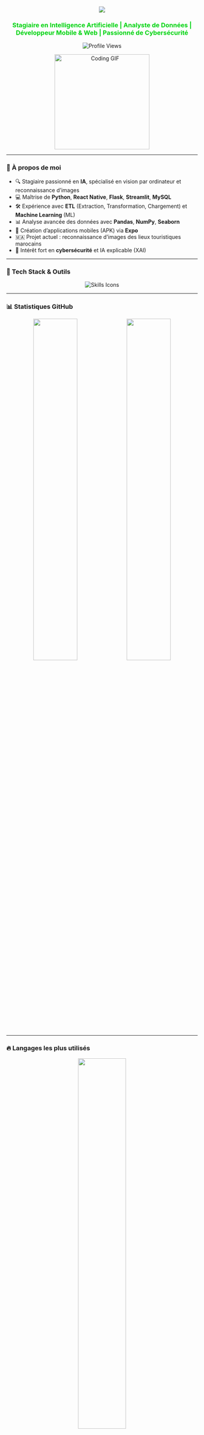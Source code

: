 <h1 align="center">
    <img src="https://readme-typing-svg.herokuapp.com/?font=Righteous&size=40&color=00D310&center=true&vCenter=true&width=650&height=80&duration=4000&pause=1000&lines=Hi+There!+👋;+I'm+HICHAM+EL+ALAOUI+|+AI+Stagiaire+|+Data+Scientist" />
</h1>

<h3 align="center" style="color:#00D310;">
  Stagiaire en Intelligence Artificielle | Analyste de Données | Développeur Mobile & Web | Passionné de Cybersécurité
</h3>

<p align="center">
  <img src="https://profile-counter.glitch.me/hicham-ai05/count.svg" alt="Profile Views" />
</p>

<p align="center">
  <img src="https://user-images.githubusercontent.com/74038190/225813708-98b745f2-7d22-48cf-9150-083f1b00d6c9.gif" alt="Coding GIF" width="250" />
</p>

---

### 🚀 À propos de moi

- 🔍 Stagiaire passionné en **IA**, spécialisé en vision par ordinateur et reconnaissance d’images  
- 💻 Maîtrise de **Python**, **React Native**, **Flask**, **Streamlit**, **MySQL**  
- 🛠️ Expérience avec **ETL** (Extraction, Transformation, Chargement) et **Machine Learning** (ML)  
- 📊 Analyse avancée des données avec **Pandas**, **NumPy**, **Seaborn**  
- 📱 Création d’applications mobiles (APK) via **Expo**  
- 🇲🇦 Projet actuel : reconnaissance d’images des lieux touristiques marocains  
- 🔐 Intérêt fort en **cybersécurité** et IA explicable (XAI)  

---

### 🧰 Tech Stack & Outils

<p align="center">
  <img src="https://skillicons.dev/icons?i=python,mysql,etl,ml,react,flask,streamlit,pandas,numpy,tensorflow,git,vscode,jupyter" alt="Skills Icons" />
</p>

---

### 📊 Statistiques GitHub

<p align="center">
  <img src="https://github-readme-stats.vercel.app/api?username=hicham-ai05&show_icons=true&theme=radical" width="48%" />
  <img src="https://github-readme-streak-stats.herokuapp.com/?user=hicham-ai05&theme=radical" width="48%" />
</p>

---

### 🔥 Langages les plus utilisés

<p align="center">
  <img src="https://github-readme-stats.vercel.app/api/top-langs/?username=hicham-ai05&layout=compact&theme=radical" width="50%" />
</p>

---

### 🐍 Contribution Snake

<p align="center">
  <img src="https://github.com/hicham-ai05/hicham-ai05/blob/output/github-contribution-grid-snake.svg" alt="Snake animation" />
</p>

---

### 🏆 Réalisations Clés

- 🧠 Projet IA: Reconnaissance d’images touristiques marocaines  
- 📱 Génération d’APK Android en React Native & Expo  
- 🔥 Déploiement API Flask & interface Streamlit  
- 📊 Visualisations avancées avec Matplotlib, Seaborn  
- 🔐 Travail sur IA équitable et explicabilité (Fair AI / XAI)  

---

### 🌐 Contactez-moi

<p align="center">
  <a href="https://linkedin.com/in/hicham-ai05" target="_blank">
    <img src="https://cdn-icons-png.flaticon.com/512/174/174857.png" alt="LinkedIn" width="40" />
  </a>
  &nbsp;&nbsp;
  <a href="mailto:elalaouihicham.dev@gmail.com" target="_blank">
    <img src="https://cdn-icons-png.flaticon.com/512/732/732200.png" alt="Email" width="40" />
  </a>
  &nbsp;&nbsp;
  <a href="https://discordid.netlify.app/?id=592208059099774976" target="_blank">
    <img src="https://cdn-icons-png.flaticon.com/512/2111/2111370.png" alt="Discord" width="40" />
  </a>
</p>

---

> 💡 *“Apprends. Code. Partage. Progresse.”*

---

### ⚡ Fun Fact

<p align="center">
  <img src="https://media.giphy.com/media/3ohzdYJK1wAdPWVk88/giphy.gif" width="200" />
</p>

> Je peux transformer une simple image en prédiction IA + résumé Wikipédia + position Google Maps! 😎

---

### 🛠️ Exemple de classe Python stylée qui me décrit:

```python
class HichamElAlaoui:
    def __init__(self):
        self.name = "HICHAM EL ALAOUI"
        self.role = "Stagiaire IA & Data Analyst"
        self.location = "Maroc"

    def skills(self):
        return ["Python", "MySQL", "ETL", "Machine Learning", "React Native", "Flask", "Streamlit", "Pandas", "TensorFlow"]

    def projects(self):
        return ["Reconnaissance images", "APK React Native", "API Flask", "Visualisation Data"]

    def fun_fact(self):
        return "Je transforme une image en prédiction IA + résumé Wikipédia + position Google Maps"
